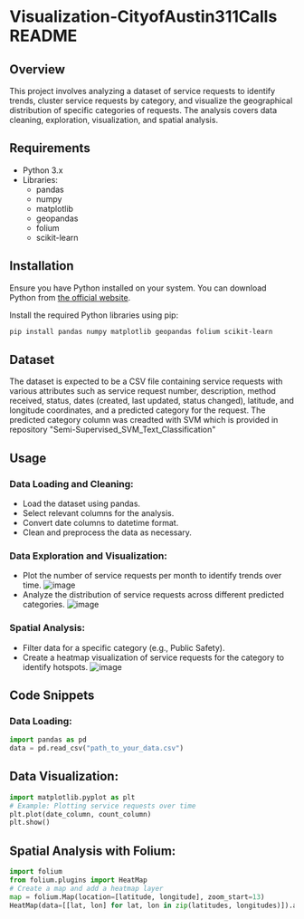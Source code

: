 # Visualization-CityofAustin311Calls README

## Overview

This project involves analyzing a dataset of service requests to identify trends, cluster service requests by category, and visualize the geographical distribution of specific categories of requests. The analysis covers data cleaning, exploration, visualization, and spatial analysis.

## Requirements

- Python 3.x
- Libraries:
  - pandas
  - numpy
  - matplotlib
  - geopandas
  - folium
  - scikit-learn

## Installation

Ensure you have Python installed on your system. You can download Python from [the official website](https://www.python.org/downloads/).

Install the required Python libraries using pip:

```sh
pip install pandas numpy matplotlib geopandas folium scikit-learn
```

## Dataset 

The dataset is expected to be a CSV file containing service requests with various attributes such as service request number, description, method received, status, dates (created, last updated, status changed), latitude, and longitude coordinates, and a predicted category for the request. The predicted category column was creadted with SVM which is provided in repository "Semi-Supervised_SVM_Text_Classification" 

## Usage

### Data Loading and Cleaning:

- Load the dataset using pandas.
- Select relevant columns for the analysis.
- Convert date columns to datetime format.
- Clean and preprocess the data as necessary.

### Data Exploration and Visualization:

- Plot the number of service requests per month to identify trends over time.
![image](https://github.com/leoiba3/Visualization-CityofAustin311Calls/assets/116103745/7b63a61c-7a02-4853-882a-546d59a8c011)
- Analyze the distribution of service requests across different predicted categories.
![image](https://github.com/leoiba3/Visualization-CityofAustin311Calls/assets/116103745/0eb78a40-99fd-44ac-83a0-13b3d61e4784)


### Spatial Analysis:

- Filter data for a specific category (e.g., Public Safety).
- Create a heatmap visualization of service requests for the category to identify hotspots.
  ![image](https://github.com/leoiba3/Visualization-CityofAustin311Calls/assets/116103745/df5bef49-2e9c-47df-b5da-8311026974e6)
  

## Code Snippets

### Data Loading:

```python
import pandas as pd
data = pd.read_csv("path_to_your_data.csv")
```
## Data Visualization:

```python
import matplotlib.pyplot as plt
# Example: Plotting service requests over time
plt.plot(date_column, count_column)
plt.show()
```
## Spatial Analysis with Folium:

```python
import folium
from folium.plugins import HeatMap
# Create a map and add a heatmap layer
map = folium.Map(location=[latitude, longitude], zoom_start=13)
HeatMap(data=[[lat, lon] for lat, lon in zip(latitudes, longitudes)]).add_to(map)
```


